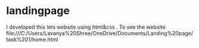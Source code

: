 # landingpage
I developed this lets website using html&amp;css . To see the website file:///C:/Users/Lavanya%20Shree/OneDrive/Documents/Landing%20page/task%201/home.html
